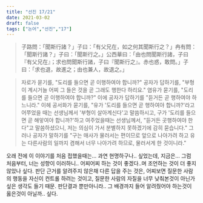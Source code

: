 ```yaml
---
title: "선진 17/21"
date: 2021-03-02
draft: false
tags: ["논어","선진","17"]
---
```


> 子路問：「聞斯行諸？」子曰：「有父兄在，如之何其聞斯行之？」冉有問：「聞斯行諸？」子曰：「聞斯行之。」公西華曰：「由也問聞斯行諸，子曰『有父兄在』；求也問聞斯行諸，子曰『聞斯行之』。赤也惑，敢問。」子曰：「求也退，故進之；由也兼人，故退之。」

> 자로가 묻기를, "도리를 들으면 곧 이행하여야 합니까?" 공자가 답하기를, "부형이 계시거늘 어찌 그 들은 것을 곧 그래도 행한다 하리요." 염유가 묻기를, "도리를 들으면 곧 이행하여야 합니까?" 이에 공자가 답하기를 "듣거든 곧 행하여야 하느니라." 이헤 공서화가 묻기를, "유가 '도리를 들으면 곧 행하여야 합니까?'라고 어쭈었을 때는 선생님께서 '부형이 살아계신다'고 말씀하시고, 구가 '도리를 들으면 곧 해앟여야 합니까?'하고 여주었을때는 선생님께서, "듣거든 곳행하여야 한다"고 말씀하셨으니, 저는 의심이 가서 분별하지 못하겠기에 감히 묻습니다." 그러나 공자가 말하기를 "구는 매사가 물러서는 편이므로 앞으로 나아가려 하고 유는 다른사람의 일까지 겸해서 너무 나아가려 하므로, 물러서게 한 것이니라."

오래 전에 이 이야기를 처음 접했을때는... 과연 현명하구나.. 싶었는데, 지금은... 그럼 처음부터, 너는 성향이 이러하니.. 어찌어찌 하는 것이 좋겠다..며 조언하는 것이 더 좋지 않았나 싶다. 판단 근거를 알려주지 않은채 다른 답을 주는 것은, 어찌보면 질문한 사람의 행동을 자신이 컨트롤 하려는 것이고, 질문한 사람의 자질을 너무 낮춰본것이 아닌가 싶은 생각도 들기 때문. 판단결과 뿐만아니라.. 그 배경까지 들어 알려줬어야 하는것이 옳은것이 아닐까.. 싶다.
